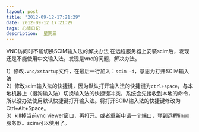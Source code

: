 ```yaml
---
layout: post
title: "2012-09-12-17:21:29"
date: 2012-09-12 17:21:29
tags: 心情日记
description:  星期三
---
```

VNC访问时不能切换SCIM输入法的解决办法 
	在远程服务器上安装scim后，发现还是不能使用中文输入法。发现是vnc的问题，解决办法。


1）修改`.vnc/xstartup`文件，在最后一行加入：`scim -d`，意思为打开SCIM输入法  
2）修改scim输入法的快捷键，因为默认打开输入法的快捷键为`ctrl+space`，与本地机器上（搜狗输入法）切换输入法的快捷键冲突，系统会先接收到本地的命令，所以没办法使用默认快捷键打开输入法。将打开SCIM输入法的快捷键修改为Ctrl+Alt+Space。  
3）kill掉当前vnc viewer窗口，再打开。或者重新申请一个端口，登到远程linux服务器。scim可以使用了。  
